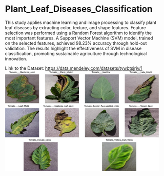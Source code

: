 # Plant_Leaf_Diseases_Classification

This study applies machine learning and image processing to classify plant leaf diseases by extracting color, texture, and shape features. Feature selection was performed using a Random Forest algorithm to identify the most important features. A Support Vector Machine (SVM) model, trained on the selected features, achieved 98.23% accuracy through hold-out validation. The results highlight the effectiveness of SVM in disease classification, promoting sustainable agriculture through technological innovation.

Link to the Dataset: https://data.mendeley.com/datasets/tywbtsjrjv/1
![Description](image.png)
